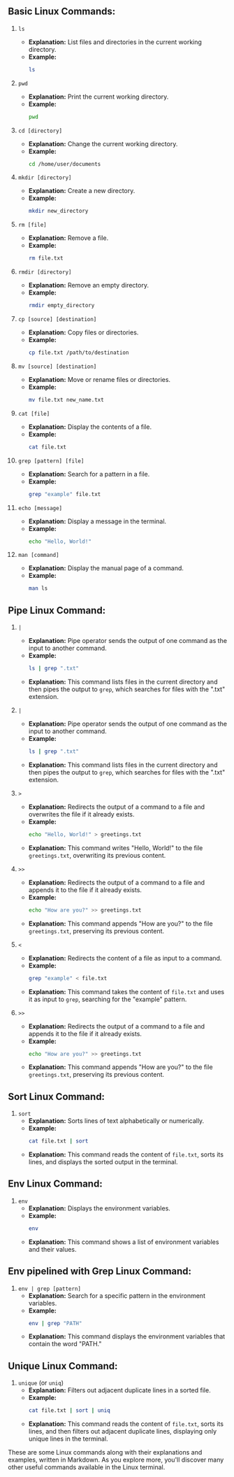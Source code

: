 

## Basic Linux Commands:

1. `ls`
   - **Explanation:** List files and directories in the current working directory.
   - **Example:**
     ```bash
     ls
     ```

2. `pwd`
   - **Explanation:** Print the current working directory.
   - **Example:**
     ```bash
     pwd
     ```

3. `cd [directory]`
   - **Explanation:** Change the current working directory.
   - **Example:**
     ```bash
     cd /home/user/documents
     ```

4. `mkdir [directory]`
   - **Explanation:** Create a new directory.
   - **Example:**
     ```bash
     mkdir new_directory
     ```

5. `rm [file]`
   - **Explanation:** Remove a file.
   - **Example:**
     ```bash
     rm file.txt
     ```

6. `rmdir [directory]`
   - **Explanation:** Remove an empty directory.
   - **Example:**
     ```bash
     rmdir empty_directory
     ```

7. `cp [source] [destination]`
   - **Explanation:** Copy files or directories.
   - **Example:**
     ```bash
     cp file.txt /path/to/destination
     ```

8. `mv [source] [destination]`
   - **Explanation:** Move or rename files or directories.
   - **Example:**
     ```bash
     mv file.txt new_name.txt
     ```

9. `cat [file]`
   - **Explanation:** Display the contents of a file.
   - **Example:**
     ```bash
     cat file.txt
     ```

10. `grep [pattern] [file]`
    - **Explanation:** Search for a pattern in a file.
    - **Example:**
      ```bash
      grep "example" file.txt
      ```

11. `echo [message]`
    - **Explanation:** Display a message in the terminal.
    - **Example:**
      ```bash
      echo "Hello, World!"
      ```

12. `man [command]`
    - **Explanation:** Display the manual page of a command.
    - **Example:**
      ```bash
      man ls
      ```

## Pipe Linux Command:

1. `|`
   - **Explanation:** Pipe operator sends the output of one command as the input to another command.
   - **Example:**
     ```bash
     ls | grep ".txt"
     ```
   - **Explanation:** This command lists files in the current directory and then pipes the output to `grep`, which searches for files with the ".txt" extension.
   
2. `|`
   - **Explanation:** Pipe operator sends the output of one command as the input to another command.
   - **Example:**
     ```bash
     ls | grep ".txt"
     ```
   - **Explanation:** This command lists files in the current directory and then pipes the output to `grep`, which searches for files with the ".txt" extension.

3. `>`
   - **Explanation:** Redirects the output of a command to a file and overwrites the file if it already exists.
   - **Example:**
     ```bash
     echo "Hello, World!" > greetings.txt
     ```
   - **Explanation:** This command writes "Hello, World!" to the file `greetings.txt`, overwriting its previous content.

4. `>>`
   - **Explanation:** Redirects the output of a command to a file and appends it to the file if it already exists.
   - **Example:**
     ```bash
     echo "How are you?" >> greetings.txt
     ```
   - **Explanation:** This command appends "How are you?" to the file `greetings.txt`, preserving its previous content.

5. `<`
   - **Explanation:** Redirects the content of a file as input to a command.
   - **Example:**
     ```bash
     grep "example" < file.txt
     ```
   - **Explanation:** This command takes the content of `file.txt` and uses it as input to `grep`, searching for the "example" pattern.

6. `>>`
   - **Explanation:** Redirects the output of a command to a file and appends it to the file if it already exists.
   - **Example:**
     ```bash
     echo "How are you?" >> greetings.txt
     ```
   - **Explanation:** This command appends "How are you?" to the file `greetings.txt`, preserving its previous content.


## Sort Linux Command:

1. `sort`
   - **Explanation:** Sorts lines of text alphabetically or numerically.
   - **Example:**
     ```bash
     cat file.txt | sort
     ```
   - **Explanation:** This command reads the content of `file.txt`, sorts its lines, and displays the sorted output in the terminal.

## Env Linux Command:

1. `env`
   - **Explanation:** Displays the environment variables.
   - **Example:**
     ```bash
     env
     ```
   - **Explanation:** This command shows a list of environment variables and their values.

## Env pipelined with Grep Linux Command:

1. `env | grep [pattern]`
   - **Explanation:** Search for a specific pattern in the environment variables.
   - **Example:**
     ```bash
     env | grep "PATH"
     ```
   - **Explanation:** This command displays the environment variables that contain the word "PATH."

## Unique Linux Command:

1. `unique` (or `uniq`)
   - **Explanation:** Filters out adjacent duplicate lines in a sorted file.
   - **Example:**
     ```bash
     cat file.txt | sort | uniq
     ```
   - **Explanation:** This command reads the content of `file.txt`, sorts its lines, and then filters out adjacent duplicate lines, displaying only unique lines in the terminal.

These are some Linux commands along with their explanations and examples, written in Markdown. As you explore more, you'll discover many other useful commands available in the Linux terminal.
